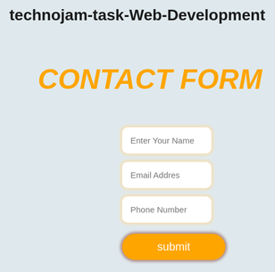 # technojam-task-Web-Development

<!DOCTYPE html>
<html>
    <head>
        <title>
            Contact Form
        </title>
    </head>
    <body>
        <h2><i>CONTACT FORM</i></h2>
        <form class="form">
            <div class="contact">
                <input type="text" id="input-name" placeholder="Enter Your Name">
                <input type="email" id="input-email" placeholder="Email Addres">
                <input type="text" id ="phone-number" placeholder="Phone Number">
            </div>
            <input type="submit" value="submit" id="input-submit">
        </form>
    </body>
    <style>
        html,body{
            background:#dfe9ed ;
            font-family:sans-serif;
            padding: 1em;
            
        }
        h2 {
            text-align: center;
            color: orange;
            box-shadow: opx opx 5px 3px whitesmoke;
            font-weight: 1000px;
            font-size: 50px;
            

        }
        .form {
            max-width: 100px;
            text-align: center;
            margin: 5% auto;

        }
        
        #input-name{
            border: 0;
            padding: 1em;
            border-radius: 10px;
            width: 160%;
            margin-top: 1em;
            box-shadow: orange;
            font-weight: 500;
            font-size: 15px;
            box-shadow: 0px 0px 5px 3px wheat;
        }
        
        #input-email{
            border: 0;
            padding: 1em;
            border-radius: 10px;
            display: block;
            width: 160%;
            margin-top: 1em;
            float: left;
            box-shadow: orange;
            font-weight: 500;
            font-size: 15px;
            box-shadow: 0px 0px 5px 3px wheat;
        }
        #phone-number{
            border: 0;
            padding: 1em;
            border-radius: 10px;
            width: 160%;
            margin-top: 1em;
            box-shadow: 0px 0px 5px 3px wheat;
            font-weight: 500;
            font-size: 15px;

        }
        #input-submit {
            display: inline-block;
            border: 0;
            padding: 12px 16px;
            color: white;
            background: orange;
            cursor: pointer;
            width: 185%;
            border-radius: 30px;
            margin-top: 1em;
            font-weight: 500;
            font-size: 20px;
            box-shadow: 0px 0px 5px 3px rgb(170, 135, 135);
        }
        #input-submit:hover{
            background-color: black;

        }
    </style>
</html>

